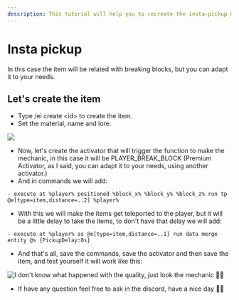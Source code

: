 ```yaml
---
description: This tutorial will help you to recreate the insta-pickup mechanic
---
```


# Insta pickup

In this case the item will be related with breaking blocks, but you can adapt it to your needs.

## Let's create the item

* Type /ei create \<id> to create the item.
* Set the material, name and lore.

![](</img/image (400).png>)

* Now, let's create the activator that will trigger the function to make the mechanic, in this case it will be PLAYER\_BREAK\_BLOCK (Premium Activator, as I said, you can adapt it to your needs, using another activator.)
* And in commands we will add:

```
- execute at %player% positioned %block_x% %block_y% %block_z% run tp @e[type=item,distance=..2] %player%
```

* With this we will make the items get teleported to the player, but it will be a little delay to take the items, to don't have that delay we will add:

```
- execute at %player% as @e[type=item,distance=..1] run data merge entity @s {PickupDelay:0s}
```

* And that's all, save the commands, save the activator and then save the item, and test yourself it will work like this:

![I don't know what happened with the quality, just look the mechanic 🤪🤪](</img/2022-07-30 18-10-24.gif>)

* If have any question feel free to ask in the discord, have a nice day 🥳🥳
